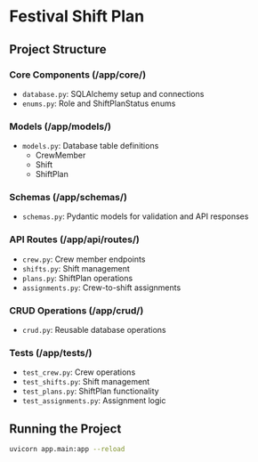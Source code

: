 # Festival Shift Plan

## Project Structure

### Core Components (/app/core/)
- `database.py`: SQLAlchemy setup and connections
- `enums.py`: Role and ShiftPlanStatus enums

### Models (/app/models/)
- `models.py`: Database table definitions
  - CrewMember
  - Shift
  - ShiftPlan

### Schemas (/app/schemas/)
- `schemas.py`: Pydantic models for validation and API responses

### API Routes (/app/api/routes/)
- `crew.py`: Crew member endpoints
- `shifts.py`: Shift management
- `plans.py`: ShiftPlan operations
- `assignments.py`: Crew-to-shift assignments

### CRUD Operations (/app/crud/)
- `crud.py`: Reusable database operations

### Tests (/app/tests/)
- `test_crew.py`: Crew operations
- `test_shifts.py`: Shift management
- `test_plans.py`: ShiftPlan functionality
- `test_assignments.py`: Assignment logic

## Running the Project

```bash
uvicorn app.main:app --reload

